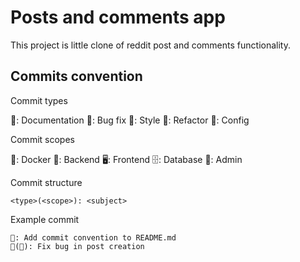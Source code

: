 # Posts and comments app
This project is little clone of reddit post and comments functionality.

## Commits convention

Commit types

📃: Documentation
🐛: Bug fix
🎨: Style
🔁: Refactor
🔧: Config

Commit scopes

🐋: Docker
🔌: Backend
🖥️: Frontend
🗄️: Database
🧰: Admin

Commit structure

```
<type>(<scope>): <subject>
```

Example commit

```
📃: Add commit convention to README.md
🐛(🔌): Fix bug in post creation
```
